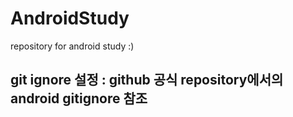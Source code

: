 # AndroidStudy
repository for android study :)

## git ignore 설정 : github 공식 repository에서의 android gitignore 참조
